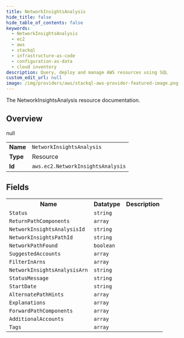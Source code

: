 ```yaml
---
title: NetworkInsightsAnalysis
hide_title: false
hide_table_of_contents: false
keywords:
  - NetworkInsightsAnalysis
  - ec2
  - aws
  - stackql
  - infrastructure-as-code
  - configuration-as-data
  - cloud inventory
description: Query, deploy and manage AWS resources using SQL
custom_edit_url: null
image: /img/providers/aws/stackql-aws-provider-featured-image.png
---
```

The NetworkInsightsAnalysis resource documentation.

## Overview
<table><tbody>
<tr><td><b>Name</b></td><td><code>NetworkInsightsAnalysis</code></td></tr>
<tr><td><b>Type</b></td><td>Resource</td></tr>
null
<tr><td><b>Id</b></td><td><code>aws.ec2.NetworkInsightsAnalysis</code></td></tr>
</tbody></table>

## Fields
<table><tbody>
<tr><th>Name</th><th>Datatype</th><th>Description</th></tr>
<tr><td><code>Status</code></td><td><code>string</code></td><td></td></tr><tr><td><code>ReturnPathComponents</code></td><td><code>array</code></td><td></td></tr><tr><td><code>NetworkInsightsAnalysisId</code></td><td><code>string</code></td><td></td></tr><tr><td><code>NetworkInsightsPathId</code></td><td><code>string</code></td><td></td></tr><tr><td><code>NetworkPathFound</code></td><td><code>boolean</code></td><td></td></tr><tr><td><code>SuggestedAccounts</code></td><td><code>array</code></td><td></td></tr><tr><td><code>FilterInArns</code></td><td><code>array</code></td><td></td></tr><tr><td><code>NetworkInsightsAnalysisArn</code></td><td><code>string</code></td><td></td></tr><tr><td><code>StatusMessage</code></td><td><code>string</code></td><td></td></tr><tr><td><code>StartDate</code></td><td><code>string</code></td><td></td></tr><tr><td><code>AlternatePathHints</code></td><td><code>array</code></td><td></td></tr><tr><td><code>Explanations</code></td><td><code>array</code></td><td></td></tr><tr><td><code>ForwardPathComponents</code></td><td><code>array</code></td><td></td></tr><tr><td><code>AdditionalAccounts</code></td><td><code>array</code></td><td></td></tr><tr><td><code>Tags</code></td><td><code>array</code></td><td></td></tr>
</tbody></table>